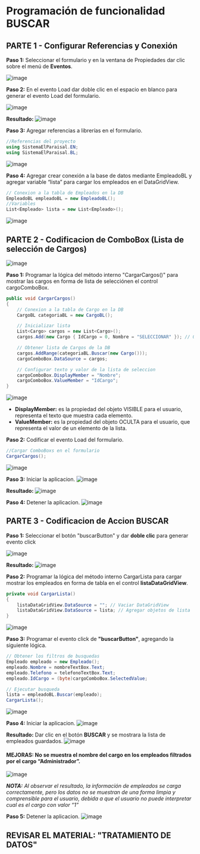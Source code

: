 # Programación de funcionalidad BUSCAR

## PARTE 1 - Configurar Referencias y Conexión
**Paso 1:** Seleccionar el formulario y en la ventana de Propiedades dar clic sobre el menú de **Eventos**. 

![image](https://github.com/user-attachments/assets/2d129675-cdd7-4457-b40e-2ba6160a0c97)

**Paso 2:** En el evento Load dar doble clic en el espacio en blanco para generar el evento Load del 
formulario.

![image](https://github.com/user-attachments/assets/7b970327-3109-42bf-b953-a83e2427a50b)

**Resultado:**
![image](https://github.com/user-attachments/assets/3e10c566-8e1f-4ca7-b49a-c2a9d3279ef0)

**Paso 3:** Agregar referencias a librerías en el formulario.
```csharp
//Referencias del proyecto
using SistemaElParaisal.EN;
using SistemaElParaisal.BL;
```
![image](https://github.com/user-attachments/assets/782a82f6-78ea-4bc1-8f8e-fe452b9d0e21)

**Paso 4:** Agregar crear conexión a la base de datos mediante EmpleadoBL y agregar variable “lista” para cargar los empleados en el DataGridView. 
```csharp
// Conexion a la tabla de Empleados en la DB
EmpleadoBL empleadoBL = new EmpleadoBL();
//Variables
List<Empleado> lista = new List<Empleado>();
```
![image](https://github.com/user-attachments/assets/adc667d2-1f66-4eca-a48c-25b18420eea7)

## PARTE 2 - Codificacion de ComboBox (Lista de selección de Cargos)

![image](https://github.com/user-attachments/assets/d620e7af-286c-4dc6-8f00-09791f5658ab)

**Paso 1:** Programar la lógica del método interno "CargarCargos()" para mostrar las cargos en forma de lista de selecciónen el control cargoComboBox.
```csharp
public void CargarCargos()
{
    // Conexion a la tabla de Cargo en la DB
    CargoBL categoriaBL = new CargoBL();

    // Inicializar lista 
    List<Cargo> cargos = new List<Cargo>();
    cargos.Add(new Cargo { IdCargo = 0, Nombre = "SELECCIONAR" }); // Opcion por defecto

    // Obtener lista de Cargos de la DB
    cargos.AddRange(categoriaBL.Buscar(new Cargo()));
    cargoComboBox.DataSource = cargos;

    // Configurar texto y valor de la lista de seleccion
    cargoComboBox.DisplayMember = "Nombre";
    cargoComboBox.ValueMember = "IdCargo";
}
```
![image](https://github.com/user-attachments/assets/1c94811c-0855-4948-afef-71d8842e2ade)

- **DisplayMember:** es la propiedad del objeto VISIBLE para el usuario, representa el texto que muestra cada elemento. 
-  **ValueMember:** es la propiedad del objeto OCULTA para el usuario, que representa el valor de un elemento de la lista.

**Paso 2:** Codificar el evento Load del formulario. 
```csharp
//Cargar ComboBoxs en el formulario
CargarCargos();
```
![image](https://github.com/user-attachments/assets/1af6cf63-5b09-423a-be90-23d0f228f0f1)

**Paso 3:** Iniciar la aplicacion.
![image](https://github.com/user-attachments/assets/c44bad4d-30e8-452e-bc00-594b96ab4a43)

**Resultado:**
![image](https://github.com/user-attachments/assets/c1447221-bd12-4176-94b7-b480b91b56db)

**Paso 4:** Detener la aplicacion.
![image](https://github.com/user-attachments/assets/56e319f1-4420-4a3d-9c4f-e72252c891c3)

## PARTE 3 - Codificacion de Accion BUSCAR

**Paso 1:** Seleccionar el botón "buscarButton" y dar **doble clic** para generar evento click

![image](https://github.com/user-attachments/assets/d246b0c8-6dab-44bd-b56b-1786e157b4c0)

**Resultado:**
![image](https://github.com/user-attachments/assets/37722a63-4fc3-431e-82c2-f0a13c4c50db)

**Paso 2:** Programar la lógica del método interno CargarLista para cargar mostrar los empleados en forma de tabla en el control **listaDataGridView**.
```csharp
private void CargarLista()
{
    listaDataGridView.DataSource = ""; // Vaciar DataGridView
    listaDataGridView.DataSource = lista; // Agregar objetos de lista
}
```
![image](https://github.com/user-attachments/assets/ff5e08f1-a298-47cd-b73b-62fff788eda8)

**Paso 3:** Programar el evento click de **"buscarButton"**, agregando la siguiente lógica. 
```csharp
// Obtener los filtros de busquedas
Empleado empleado = new Empleado();
empleado.Nombre = nombreTextBox.Text;
empleado.Telefono = telefonoTextBox.Text;
empleado.IdCargo = (byte)cargoComboBox.SelectedValue;

// Ejecutar busqueda
lista = empleadoBL.Buscar(empleado);
CargarLista();
```

![image](https://github.com/user-attachments/assets/c1c31158-13a1-44ba-9f86-29377b3cb518)

**Paso 4:** Iniciar la aplicacion.
![image](https://github.com/user-attachments/assets/c44bad4d-30e8-452e-bc00-594b96ab4a43)

**Resultado:** Dar clic en el botón **BUSCAR** y se mostrara la lista de empleados guardados.
![image](https://github.com/user-attachments/assets/9933a892-4d30-4867-9fcb-6cec078ef017)

#### MEJORAS: No se muestra el nombre del cargo en los empleados filtrados por el cargo **“Administrador”**.
![image](https://github.com/user-attachments/assets/866a03fa-be78-4180-8d80-63c21aee01ec)

***NOTA:*** *Al observar el resultado, la información de empleados se carga correctamente, pero los datos
no se muestran de una forma limpia y comprensible para el usuario, debida a que el usuario 
no puede interpretar cual es el cargo con valor “1”*

**Paso 5:** Detener la aplicacion.
![image](https://github.com/user-attachments/assets/56e319f1-4420-4a3d-9c4f-e72252c891c3)


## REVISAR EL MATERIAL: "TRATAMIENTO DE DATOS"

